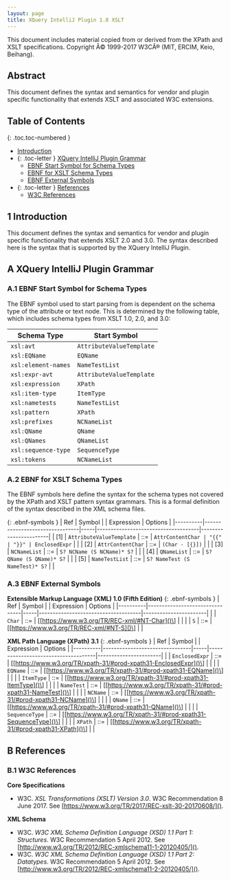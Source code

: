 ```yaml
---
layout: page
title: XQuery IntelliJ Plugin 1.8 XSLT
---
```


This document includes material copied from or derived from the XPath
and XSLT specifications. Copyright Â© 1999-2017 W3CÂ® (MIT, ERCIM, Keio,
Beihang).

## Abstract
This document defines the syntax and semantics for vendor and plugin specific
functionality that extends XSLT and associated W3C extensions.

## Table of Contents

{: .toc.toc-numbered }
- [Introduction](#1-introduction)
- {: .toc-letter } [XQuery IntelliJ Plugin Grammar](#a-xquery-intellij-plugin-grammar)
  - [EBNF Start Symbol for Schema Types](#a1-ebnf-start-symbol-for-schema-types)
  - [EBNF for XSLT Schema Types](#a2-ebnf-for-xslt-schema-types)
  - [EBNF External Symbols](#a3-ebnf-external-symbols)
- {: .toc-letter } [References](#b-references)
  - [W3C References](#b1-w3c-references)

## 1 Introduction
This document defines the syntax and semantics for vendor and plugin specific
functionality that extends XSLT 2.0 and 3.0. The syntax described here is the
syntax that is supported by the XQuery IntelliJ Plugin.

## A XQuery IntelliJ Plugin Grammar

### A.1 EBNF Start Symbol for Schema Types
The EBNF symbol used to start parsing from is dependent on the schema type of the
attribute or text node. This is determined by the following table, which includes
schema types from XSLT 1.0, 2.0, and 3.0:

| Schema Type         | Start Symbol             |
|---------------------|--------------------------|
| `xsl:avt`           | `AttributeValueTemplate` |
| `xsl:EQName`        | `EQName`                 |
| `xsl:element-names` | `NameTestList`           |
| `xsl:expr-avt`      | `AttributeValueTemplate` |
| `xsl:expression`    | `XPath`                  |
| `xsl:item-type`     | `ItemType`               |
| `xsl:nametests`     | `NameTestList`           |
| `xsl:pattern`       | `XPath`                  |
| `xsl:prefixes`      | `NCNameList`             |
| `xsl:QName`         | `QName`                  |
| `xsl:QNames`        | `QNameList`              |
| `xsl:sequence-type` | `SequenceType`           |
| `xsl:tokens`        | `NCNameList`             |

### A.2 EBNF for XSLT Schema Types
The EBNF symbols here define the syntax for the schema types not covered by the
XPath and XSLT pattern syntax grammars. This is a formal definition of the syntax
described in the XML schema files.

{: .ebnf-symbols }
| Ref      | Symbol                         |     | Expression                          | Options               |
|----------|--------------------------------|-----|-------------------------------------|-----------------------|
| \[1\]    | `AttributeValueTemplate`       | ::= | `AttrContentChar | "{{" | "}}" | EnclosedExpr` |            |
| \[2\]    | `AttrContentChar`              | ::= | `(Char - [{}])`                     |                       |
| \[3\]    | `NCNameList`                   | ::= | `S? NCName (S NCName)* S?`          |                       |
| \[4\]    | `QNameList`                    | ::= | `S? QName (S QName)* S?`            |                       |
| \[5\]    | `NameTestList`                 | ::= | `S? NameTest (S NameTest)* S?`      |                       |

### A.3 EBNF External Symbols

__Extensible Markup Language (XML) 1.0 (Fifth Edition)__
{: .ebnf-symbols }
| Ref      | Symbol                         |     | Expression                          | Options               |
|----------|--------------------------------|-----|-------------------------------------|-----------------------|
|          | `Char`                         | ::= | \[[https://www.w3.org/TR/REC-xml/#NT-Char]()\] |            |
|          | `S`                            | ::= | \[[https://www.w3.org/TR/REC-xml/#NT-S]()\] |               |

__XML Path Language (XPath) 3.1__
{: .ebnf-symbols }
| Ref      | Symbol                         |     | Expression                          | Options               |
|----------|--------------------------------|-----|-------------------------------------|-----------------------|
|          | `EnclosedExpr`                 | ::= | \[[https://www.w3.org/TR/xpath-31/#prod-xpath31-EnclosedExpr]()\] | |
|          | `EQName`                       | ::= | \[[https://www.w3.org/TR/xpath-31/#prod-xpath31-EQName]()\] | |
|          | `ItemType`                     | ::= | \[[https://www.w3.org/TR/xpath-31/#prod-xpath31-ItemType]()\] | |
|          | `NameTest`                     | ::= | \[[https://www.w3.org/TR/xpath-31/#prod-xpath31-NameTest]()\] | |
|          | `NCName`                       | ::= | \[[https://www.w3.org/TR/xpath-31/#prod-xpath31-NCName]()\] | |
|          | `QName`                        | ::= | \[[https://www.w3.org/TR/xpath-31/#prod-xpath31-QName]()\] | |
|          | `SequenceType`                 | ::= | \[[https://www.w3.org/TR/xpath-31/#prod-xpath31-SequenceType]()\] | |
|          | `XPath`                        | ::= | \[[https://www.w3.org/TR/xpath-31/#prod-xpath31-XPath]()\] | |

## B References

### B.1 W3C References
__Core Specifications__
*  W3C. *XSL Transformations (XSLT) Version 3.0*. W3C Recommendation 8 June 2017.
   See [https://www.w3.org/TR/2017/REC-xslt-30-20170608/]().

__XML Schema__
*  W3C. *W3C XML Schema Definition Language (XSD) 1.1 Part 1: Structures*. W3C
   Recommendation 5 April 2012. See
   [http://www.w3.org/TR/2012/REC-xmlschema11-1-20120405/]().
*  W3C. *W3C XML Schema Definition Language (XSD) 1.1 Part 2: Datatypes*. W3C
   Recommendation 5 April 2012. See
   [http://www.w3.org/TR/2012/REC-xmlschema11-2-20120405/]().
